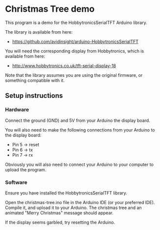 # Christmas Tree demo
This program is a demo for the HobbytronicsSerialTFT Arduino library.

The library is available from here:

 * https://github.com/avidinsight/arduino-HobbytronicsSerialTFT
 
You will need the corresponding display from Hobbytronics, which is available from here:

 * http://www.hobbytronics.co.uk/tft-serial-display-18
 
Note that the library assumes you are using the original firmware, or something compatible with it.


## Setup instructions
### Hardware

Connect the ground (GND) and 5V from your Arduino the display board.

You will also need to make the following connections from your Arduino to the display board:

 * Pin 5 -> reset
 * Pin 6 -> tx
 * Pin 7 -> rx

Obviously you will also need to connect your Arduino to your computer to upload the program.

 
### Software
Ensure you have installed the HobbytronicsSerialTFT library.

Open the christmas-tree.ino file in the Arduino IDE (or your preferred IDE). Compile it, and upload it to your Arduino. The christmas tree and an animated "Merry Christmas" message should appear.

If the display seems garbled, try resetting the Arduino.
